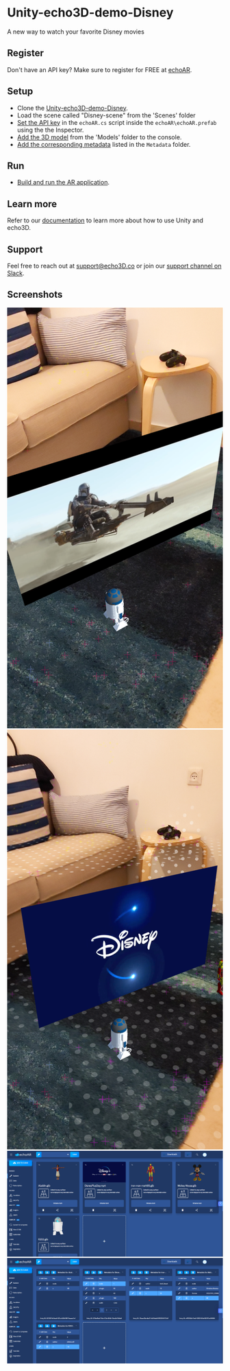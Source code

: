 # Unity-echo3D-demo-Disney
A new way to watch your favorite Disney movies

## Register
Don't have an API key? Make sure to register for FREE at [echoAR](https://console.echo3d.co/#/auth/register).

## Setup
* Clone the [Unity-echo3D-demo-Disney](https://github.com/echo3Dco/Unity-echo3D-demo-Disney).
* Load the scene called "Disney-scene" from the 'Scenes' folder
* [Set the API key](https://docs.echo3d.co/unity/using-the-sdk) in the `echoAR.cs` script inside the `echoAR\echoAR.prefab` using the the Inspector.
* [Add the 3D model](https://docs.echo3d.co/quickstart/add-a-3d-model) from the 'Models' folder to the console. 
* [Add the corresponding metadata](https://docs.echo3d.co/web-console/manage-pages/data-page/how-to-add-data#adding-metadata) listed in the `Metadata` folder.

## Run
* [Build and run the AR application](https://docs.echo3D.co/unity/adding-ar-capabilities#4-build-and-run-the-ar-application).

## Learn more
Refer to our [documentation](https://docs.echo3D.co/unity/) to learn more about how to use Unity and echo3D.

## Support
Feel free to reach out at [support@echo3D.co](mailto:support@echo3D.co) or join our [support channel on Slack](https://go.echo3D.co/join). 

## Screenshots
![Screenshot1](/Screenshots/Phone1.png)
![Screenshot2](/Screenshots/Phone2.png)
![echo3D console screenshot1](/Screenshots/Console-Front.png)
![echo3D console screenshot2](/Screenshots/Console-Back.png)


